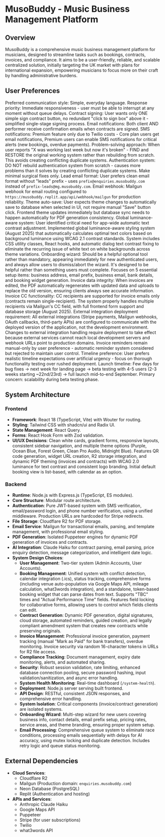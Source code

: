 # MusoBuddy - Music Business Management Platform

## Overview
MusoBuddy is a comprehensive music business management platform for musicians, designed to streamline tasks such as bookings, contracts, invoices, and compliance. It aims to be a user-friendly, reliable, and scalable centralized solution, initially targeting the UK market with plans for international expansion, empowering musicians to focus more on their craft by handling administrative burdens.

## User Preferences
Preferred communication style: Simple, everyday language.
Response priority: Immediate responsiveness - user must be able to interrupt at any moment without queue delays.
Contract signing: User wants only ONE simple sign contract button, no redundant "click to sign box" above it - simplified single-stage signing process.
Email notifications: Both client AND performer receive confirmation emails when contracts are signed.
SMS notifications: Premium feature only due to Twilio costs - Core plan users get email notifications, Premium users can enable SMS notifications for critical alerts (new bookings, overdue payments).
Problem-solving approach: When user reports "X was working last week but now it's broken" - FIND and RESTORE the original working system rather than rebuilding from scratch. This avoids creating conflicting duplicate systems.
Authentication system: DO NOT rebuild authentication system from scratch - causes more problems than it solves by creating conflicting duplicate systems. Make minimal surgical fixes only.
Lead email format: User prefers clean email format without "leads" prefix - uses `prefix@enquiries.musobuddy.com` instead of `prefix-leads@mg.musobuddy.com`.
Email webhook: Mailgun webhook for email routing configured to `https://musobuddy.replit.app/api/webhook/mailgun` for production reliability.
Theme auto-save: User expects theme changes to automatically save to database when selected in UI, not require manual "Save" button click. Frontend theme updates immediately but database sync needs to happen automatically for PDF generation consistency.
Global luminance-aware system: User identified critical need for app-wide automatic text contrast adjustment. Implemented global luminance-aware styling system (August 2025) that automatically calculates optimal text colors based on background luminance using WCAG 2.1 contrast standards. System includes CSS utility classes, React hooks, and automatic dialog text contrast fixing to eliminate the recurring issue of white text on white backgrounds across theme variations.
Onboarding wizard: Should be a helpful optional tool rather than mandatory, appearing immediately for new authenticated users, and always allow users to dismiss/abort the wizard. It's designed to be helpful rather than something users must complete. Focuses on 5 essential setup items: business address, email prefix, business email, bank details, and booking widget generation.
Invoice data integrity: When invoices are edited, the PDF automatically regenerates with updated data and uploads to replace the old version, ensuring clients always see accurate information.
Invoice CC functionality: CC recipients are supported for invoice emails only (contracts remain single-recipient). The system properly handles multiple recipients via Mailgun's CC field, with full frontend form support and database storage (August 2025).
External integration deployment requirement: All external integrations (Stripe payments, Mailgun webhooks, OAuth callbacks, third-party APIs) are configured to communicate with the deployed version of the application, not the development environment. Changes to external integration handling require deployment to take effect because external services cannot reach local development servers and webhook URLs point to production domains.
Invoice reminders remain manual-only by user preference - automatic reminder system considered but rejected to maintain user control.
Timeline preference: User prefers realistic timeline expectations over artificial urgency - focus on thorough functionality testing over rushed deployment.
Launch timeline: Few days for bug fixes → next week for landing page → beta testing with 4-5 users (2-3 weeks starting ~22nd/23rd) → full launch mid-to-end September. Primary concern: scalability during beta testing phase.

## System Architecture

### Frontend
- **Framework**: React 18 (TypeScript, Vite) with Wouter for routing.
- **Styling**: Tailwind CSS with shadcn/ui and Radix UI.
- **State Management**: React Query.
- **Forms**: React Hook Form with Zod validation.
- **UI/UX Decisions**: Clean white cards, gradient forms, responsive layouts, consistent sidebar navigation, and multiple theme options (Purple, Ocean Blue, Forest Green, Clean Pro Audio, Midnight Blue). Features QR code generation, widget URL creation, R2 storage integration, and dynamic PDF theming (invoices and contracts) with WCAG 2.0 luminance for text contrast and consistent logo branding. Initial default booking view is list-based, with calendar as an option.

### Backend
- **Runtime**: Node.js with Express.js (TypeScript, ES modules).
- **Core Structure**: Modular route architecture.
- **Authentication**: Pure JWT-based system with SMS verification, email/password login, and phone number verification, using a unified middleware. Production URLs are hardcoded for Stripe redirects.
- **File Storage**: Cloudflare R2 for PDF storage.
- **Email Service**: Mailgun for transactional emails, parsing, and template management, with professional email styling.
- **PDF Generation**: Isolated Puppeteer engines for dynamic PDF generation of invoices and contracts.
- **AI Integration**: Claude Haiku for contract parsing, email parsing, price enquiry detection, message categorization, and intelligent date logic.
- **System Design Choices**:
    - **User Management**: Two-tier system (Admin Accounts, User Accounts).
    - **Booking Management**: Unified system with conflict detection, calendar integration (.ics), status tracking, comprehensive forms (including venue auto-population via Google Maps API, mileage calculation, what3words integration), and a standalone, token-based booking widget that can parse dates from text. Supports "TBC" times and "Actual Performance Time" fields. Features field locking for collaborative forms, allowing users to control which fields clients can edit.
    - **Contract Generation**: Dynamic PDF generation, digital signatures, cloud storage, automated reminders, guided creation, and legally compliant amendment system that creates new contracts while preserving originals.
    - **Invoice Management**: Professional invoice generation, payment tracking (manual "Mark as Paid" for bank transfers), overdue monitoring. Invoice security via random 16-character tokens in URLs for R2 file access.
    - **Compliance Tracking**: Document management, expiry date monitoring, alerts, and automated sharing.
    - **Security**: Robust session validation, rate limiting, enhanced database connection pooling, secure password hashing, input validation/sanitization, and async error handling.
    - **System Health Monitoring**: Real-time dashboard (`/system-health`).
    - **Deployment**: Node.js server serving built frontend.
    - **API Design**: RESTful, consistent JSON responses, and comprehensive error handling.
    - **System Isolation**: Critical components (invoice/contract generation) are isolated systems.
    - **Onboarding Wizard**: Multi-step wizard for new users covering business info, contact details, email prefix setup, pricing rates, service areas, and theme branding, ensuring proper system setup.
    - **Email Processing**: Comprehensive queue system to eliminate race conditions, processing emails sequentially with delays for AI accuracy, using mutex locking and duplicate detection. Includes retry logic and queue status monitoring.

## External Dependencies

- **Cloud Services**:
    - Cloudflare R2
    - Mailgun (Production domain: `enquiries.musobuddy.com`)
    - Neon Database (PostgreSQL)
    - Replit (Authentication and hosting)
- **APIs and Services**:
    - Anthropic Claude Haiku
    - Google Maps API
    - Puppeteer
    - Stripe (for user subscriptions)
    - Twilio
    - what3words API
```